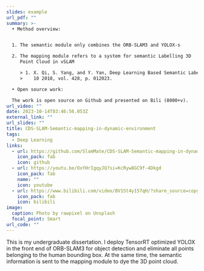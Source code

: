```yaml
---
slides: example
url_pdf: ""
summary: >-
  • Method overview:


  1. The semantic module only combines the ORB-SLAM3 and YOLOX-s

  2. The mapping module refers to a system for semantic Labelling 3D
     Point Cloud in vSLAM

     > 1. X. Qi, S. Yang, and Y. Yan, Deep Learning Based Semantic Labelling of 3D Point Cloud in Visual SLAM,
     >    10 2018, vol. 428, p. 012023.

  • Open source work:

  The work is open source on Github and presented on Bili (8000+v).
url_video: ""
date: 2023-10-14T03:46:56.053Z
external_link: ""
url_slides: ""
title: CDS-SLAM-Semantic-mapping-in-dynamic-environment
tags:
  - Deep Learning
links:
  - url: https://github.com/SlamMate/CDS-SLAM-Semantic-mapping-in-dynamic-environment
    icon_pack: fab
    icon: github
  - url: https://youtu.be/OxYHrIgqyJQ?si=KcRyw8GC9f-4Dkgd
    icon_pack: fab
    name: ""
    icon: youtube
  - url: https://www.bilibili.com/video/BV1St4y157qH/?share_source=copy_web&vd_source=12d45e19826de0471391d3db9d6c9491
    icon_pack: fab
    icon: bilibili
image:
  caption: Photo by rawpixel on Unsplash
  focal_point: Smart
url_code: ""
---
```

This is my undergraduate dissertation. I deploy TensorRT optimized YOLOX in the front end of ORB-SLAM3 for object detection and eliminate all points belonging to the human bounding box. At the same time, the semantic information is sent to the mapping module to dye the 3D point cloud.